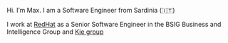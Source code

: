 Hi. I’m Max. I am a Software Engineer from Sardinia (🇮🇹)

I work at [RedHat](https://www.redhat.com) as a Senior Software Engineer in the BSIG Business and Intelligence Group and [Kie group](http://kie.org)

<!--
**desmax74/desmax74** is a ✨ _special_ ✨ repository because its `README.md` (this file) appears on your GitHub profile.

Here are some ideas to get you started:

- 🔭 I’m currently working on ...
- 🌱 I’m currently learning ...
- 👯 I’m looking to collaborate on ...
- 🤔 I’m looking for help with ...
- 💬 Ask me about ...
- 📫 How to reach me: ...
- 😄 Pronouns: ...
- ⚡ Fun fact: ...
-->
